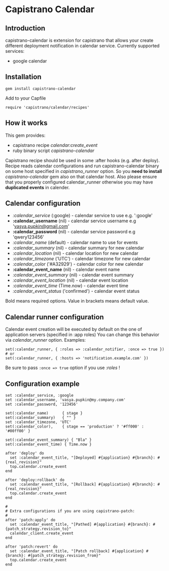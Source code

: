 # Capistrano Calendar

## Introduction

capistrano-calendar is extension for capistrano that allows your create different deployment notification in calendar service. Currently supported services:

* google calendar

## Installation

    gem install capistrano-calendar

Add to your Capfile

    require 'capistrano/calendar/recipes'

## How it works

This gem provides:

* capistrano recipe *calendar:create_event* 
* ruby binary script *capistrano-calendar*

Capistrano recipe should be used in some :after hooks (e.g. after deploy). Recipe reads calendar configurations and run capistrano-calendar binary on some host specified in *capistrano_runner* option. So you **need to install** *capistrano-calendar* gem also on that calendar host. Also please ensure that you properly configured calendar_runner otherwise you may have **duplicated events** in calender.

## Calendar configuration

* *:calendar_service* (:google) - calendar service to use e.g. ':google'
* **:calendar_username** (nil) - calendar service username e.g 'vasya.pupkin@gmail.com'
* **:calendar_password** (nil) - calendar service password e.g 'qwery123456'
* *:calendar_name* (default) - calendar name to use for events
* *:calendar_summary* (nil) - calendar summary for new calendar
* *:calendar_location* (nil) - calendar location for new calendar
* *:calendar_timezone* ('UTC') - calendar timezone for new calendar
* *:calendar_color* ('#A32929') - calendar color for new calendar
* **:calendar_event_name** (nil) - calendar event name
* *:calendar_event_summary* (nil) - calendar event summary
* *:calendar_event_location* (nil) - calendar event location
* *:calendar_event_time* (Time.now) - calendar event time
* *:calendar_event_status* ('confirmed') - calendar event status

Bold means required options. Value in brackets means default value.

## Calendar runner configuration

Calendar event creation will be executed by default on the one of application servers (specified in :app roles)
You can change this behavior via *calendar_runner* option. Examples:

    set(:calendar_runner, { :roles => :calendar_notifier, :once => true })
    # or
    set(:calendar_runner, { :hosts => 'notification.example.com' })

Be sure to pass `:once => true` option if you use *:roles* !

## Configuration example

    set :calendar_service, :google
    set :calendar_username, 'vasya.pupkin@my.company.com'
    set :calendar_password, '123456'

    set(:calendar_name)      { stage }
    set(:calendar_summary)   { "" }
    set :calendar_timezone, 'UTC'
    set(:calendar_color),    { stage == 'production' ? '#ff000' : '#00ff00' }

    set(:calendar_event_summary) { "Bla" }
    set(:calendar_event_time) { Time.now }

    after 'deploy' do
      set :calendar_event_title, "[Deployed] #{application} #{branch}: #{real_revision}"
      top.calendar.create_event
    end

    after 'deploy:rollback' do
      set :calendar_event_title, "[Rollback] #{application} #{branch}: #{real_revision}"
      top.calendar.create_event
    end

    #
    # Extra configurations if you are using capistrano-patch:
    #
    after 'patch:apply' do
      set :calendar_event_title, "[Pathed] #{application} #{branch}: #{patch_strategy.revision_to}"
      calendar_client.create_event
    end

    after 'patch:revert' do
      set :calendar_event_title, "[Patch rollback] #{application} #{branch}: #{patch_strategy.revision_from}"
      top.calendar.create_event
    end

